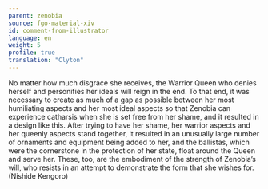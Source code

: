 ```yaml
---
parent: zenobia
source: fgo-material-xiv
id: comment-from-illustrator
language: en
weight: 5
profile: true
translation: "Clyton"
---
```


No matter how much disgrace she receives, the Warrior Queen who denies herself and personifies her ideals will reign in the end. To that end, it was necessary to create as much of a gap as possible between her most humiliating aspects and her most ideal aspects so that Zenobia can experience catharsis when she is set free from her shame, and it resulted in a design like this. After trying to have her shame, her warrior aspects and her queenly aspects stand together, it resulted in an unusually large number of ornaments and equipment being added to her, and the ballistas, which were the cornerstone in the protection of her state, float around the Queen and serve her. These, too, are the embodiment of the strength of Zenobia’s will, who resists in an attempt to demonstrate the form that she wishes for. (Nishide Kengoro)
